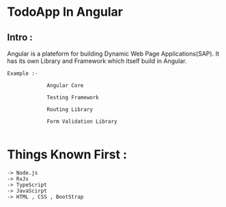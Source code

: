 # TodoApp In Angular

## Intro : 

Angular is a plateform for building Dynamic Web Page Applications(SAP). It has its own Library and Framework which itself build in Angular.

```
Example :- 

             Angular Core

             Testing Framework

             Routing Library

             Form Validation Library
    
```

# Things Known First :

    -> Node.js
    -> RxJs
    -> TypeScript
    -> JavaScirpt
    -> HTML , CSS , BootStrap
